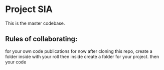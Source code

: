# Project SIA

This is the master codebase.

## Rules of collaborating:
for your own code publications for now after cloning this repo, create a folder inside with your roll then inside create a folder for your project. then your code
